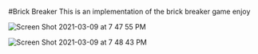 
#Brick Breaker
This is an implementation of the brick breaker game
enjoy

![Screen Shot 2021-03-09 at 7 47 55 PM](https://user-images.githubusercontent.com/60411117/110507058-ba4cfe80-8110-11eb-9c36-e7a59b83ba99.png)



![Screen Shot 2021-03-09 at 7 48 43 PM](https://user-images.githubusercontent.com/60411117/110507186-d81a6380-8110-11eb-99ad-796edd19899f.png)
